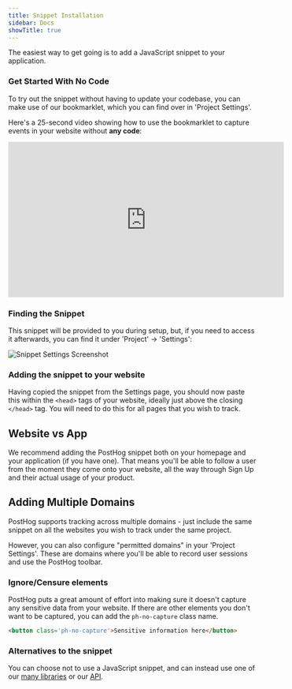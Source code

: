 ```yaml
---
title: Snippet Installation
sidebar: Docs
showTitle: true
---
```


The easiest way to get going is to add a JavaScript snippet to your application.

### Get Started With No Code

To try out the snippet without having to update your codebase, you can make use of our bookmarklet, which you can find over in 'Project Settings'.

Here's a 25-second video showing how to use the bookmarklet to capture events in your website without **any code**:

<iframe width="560" height="315" src="https://www.youtube.com/embed/Oe4wiNGzmk8" frameborder="0" allow="accelerometer; autoplay; clipboard-write; encrypted-media; gyroscope; picture-in-picture" allowfullscreen></iframe>

### Finding the Snippet

This snippet will be provided to you during setup, but, if you need to access it afterwards, you can find it under 'Project' -> 'Settings':

![Snippet Settings Screenshot](../../images/features/snippet/snippet-settings.png)


### Adding the snippet to your website

Having copied the snippet from the Settings page, you should now paste this within the `<head>` tags of your website, ideally just above the closing `</head>` tag. You will need to do this for all pages that you wish to track. 

## Website vs App

We recommend adding the PostHog snippet both on your homepage and your application (if you have one). That means you'll be able to follow a user from the moment they come onto your website, all the way through Sign Up and their actual usage of your product.

## Adding Multiple Domains 

PostHog supports tracking across multiple domains - just include the same snippet on all the websites you wish to track under the same project.

However, you can also configure "permitted domains" in your 'Project Settings'. These are domains where you'll be able to record user sessions and use the PostHog toolbar. 

###  Ignore/Censure elements
PostHog puts a great amount of effort into making sure it doesn't capture any sensitive data from your website. If there are other elements you don't want to be captured, you can add the `ph-no-capture` class name.

```html
<button class='ph-no-capture'>Sensitive information here</button>
```

### Alternatives to the snippet

You can choose not to use a JavaScript snippet, and can instead use one of our [many libraries](/docs/integrate/overview) or our [API](/docs/api/overview).